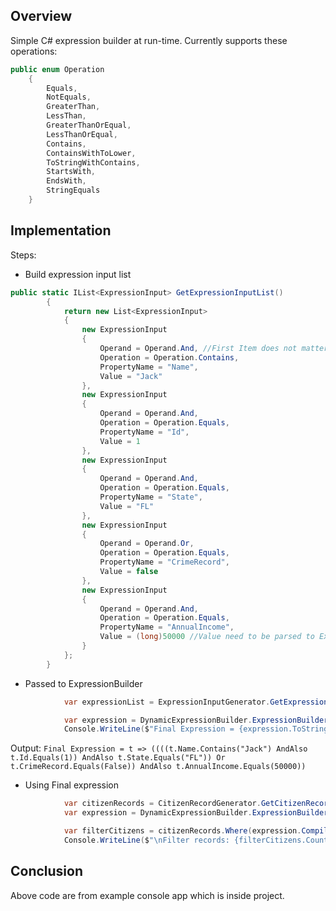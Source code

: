 ## Overview
Simple C# expression builder at run-time.
Currently supports these operations:
```csharp
public enum Operation
    {
        Equals,
        NotEquals,
        GreaterThan,
        LessThan,
        GreaterThanOrEqual,
        LessThanOrEqual,
        Contains,
        ContainsWithToLower,
        ToStringWithContains,
        StartsWith,
        EndsWith,
        StringEquals
    }
```

## Implementation
Steps:
+ Build expression input list
```csharp
public static IList<ExpressionInput> GetExpressionInputList()
        {
            return new List<ExpressionInput>
            {
                new ExpressionInput
                {
                    Operand = Operand.And, //First Item does not matter And or OR
                    Operation = Operation.Contains,
                    PropertyName = "Name",
                    Value = "Jack"
                },
                new ExpressionInput
                {
                    Operand = Operand.And,
                    Operation = Operation.Equals,
                    PropertyName = "Id",
                    Value = 1
                },
                new ExpressionInput
                {
                    Operand = Operand.And,
                    Operation = Operation.Equals,
                    PropertyName = "State",
                    Value = "FL"
                },
                new ExpressionInput
                {
                    Operand = Operand.Or,
                    Operation = Operation.Equals,
                    PropertyName = "CrimeRecord",
                    Value = false
                },
                new ExpressionInput
                {
                    Operand = Operand.And,
                    Operation = Operation.Equals,
                    PropertyName = "AnnualIncome",
                    Value = (long)50000 //Value need to be parsed to Expression's object (T) type. Here T is of Citizen type and AnnualIncome is of double type.
                }
            };
        }
```
+ Passed to ExpressionBuilder
```csharp
            var expressionList = ExpressionInputGenerator.GetExpressionInputList();

            var expression = DynamicExpressionBuilder.ExpressionBuilder.GetExpression<Citizen>(expressionList); //Passing to expression builder. Here we are getting expression of Type Citizen
            Console.WriteLine($"Final Expression = {expression.ToString()}");
```
Output: `Final Expression = t => ((((t.Name.Contains("Jack") AndAlso t.Id.Equals(1)) AndAlso t.State.Equals("FL")) Or t.CrimeRecord.Equals(False)) AndAlso t.AnnualIncome.Equals(50000))`
+ Using Final expression
```csharp
            var citizenRecords = CitizenRecordGenerator.GetCitizenRecordList();
            var expression = DynamicExpressionBuilder.ExpressionBuilder.GetExpression<Citizen>(expressionList)

            var filterCitizens = citizenRecords.Where(expression.Compile()); //Expression Implementation
            Console.WriteLine($"\nFilter records: {filterCitizens.Count()}");
```

## Conclusion

Above code are from example console app which is inside project.


